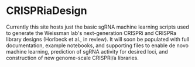 # CRISPRiaDesign

Currently this site hosts just the basic sgRNA machine learning scripts used to generate the Weissman lab's next-generation CRISPRi and CRISPRa library designs (Horlbeck et al., in review). It will soon be populated with full documentation, example notebooks, and supporting files to enable de novo machine learning, prediction of sgRNA activity for desired loci, and construction of new genome-scale CRISPRi/a libraries.